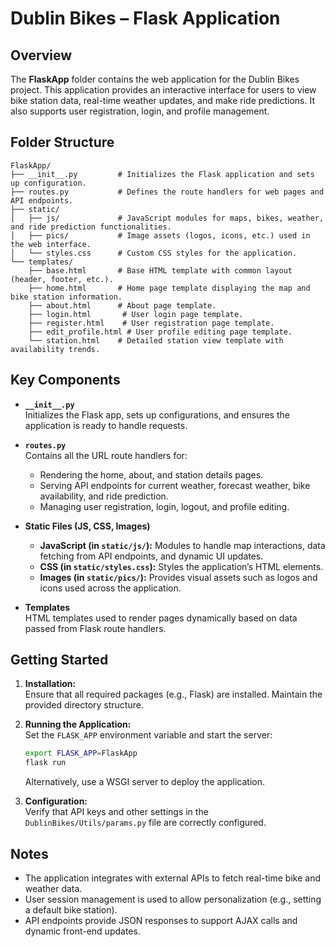 # Dublin Bikes – Flask Application

## Overview

The **FlaskApp** folder contains the web application for the Dublin Bikes project. This application provides an interactive
interface for users to view bike station data, real-time weather updates, and make ride predictions. It also supports user
registration, login, and profile management.

## Folder Structure

```
FlaskApp/
├── __init__.py         # Initializes the Flask application and sets up configuration.
├── routes.py           # Defines the route handlers for web pages and API endpoints.
├── static/
│   ├── js/             # JavaScript modules for maps, bikes, weather, and ride prediction functionalities.
│   ├── pics/           # Image assets (logos, icons, etc.) used in the web interface.
│   └── styles.css      # Custom CSS styles for the application.
└── templates/
    ├── base.html       # Base HTML template with common layout (header, footer, etc.).
    ├── home.html       # Home page template displaying the map and bike station information.
    ├── about.html      # About page template.
    ├── login.html       # User login page template.
    ├── register.html    # User registration page template.
    ├── edit_profile.html # User profile editing page template.
    └── station.html    # Detailed station view template with availability trends.
```

## Key Components

- **`__init__.py`**  
  Initializes the Flask app, sets up configurations, and ensures the application is ready to handle requests.

- **`routes.py`**  
  Contains all the URL route handlers for:
  - Rendering the home, about, and station details pages.
  - Serving API endpoints for current weather, forecast weather, bike availability, and ride prediction.
  - Managing user registration, login, logout, and profile editing.
  
- **Static Files (JS, CSS, Images)**  
  - **JavaScript (in `static/js/`):** Modules to handle map interactions, data fetching from API endpoints, and dynamic UI updates.
  - **CSS (in `static/styles.css`):** Styles the application’s HTML elements.
  - **Images (in `static/pics/`):** Provides visual assets such as logos and icons used across the application.

- **Templates**  
  HTML templates used to render pages dynamically based on data passed from Flask route handlers.

## Getting Started

1. **Installation:**  
   Ensure that all required packages (e.g., Flask) are installed. Maintain the provided directory structure.

2. **Running the Application:**  
   Set the `FLASK_APP` environment variable and start the server:
   ```bash
   export FLASK_APP=FlaskApp
   flask run
   ```
   Alternatively, use a WSGI server to deploy the application.

3. **Configuration:**  
   Verify that API keys and other settings in the `DublinBikes/Utils/params.py` file are correctly configured.

## Notes

- The application integrates with external APIs to fetch real-time bike and weather data.
- User session management is used to allow personalization (e.g., setting a default bike station).
- API endpoints provide JSON responses to support AJAX calls and dynamic front-end updates.
